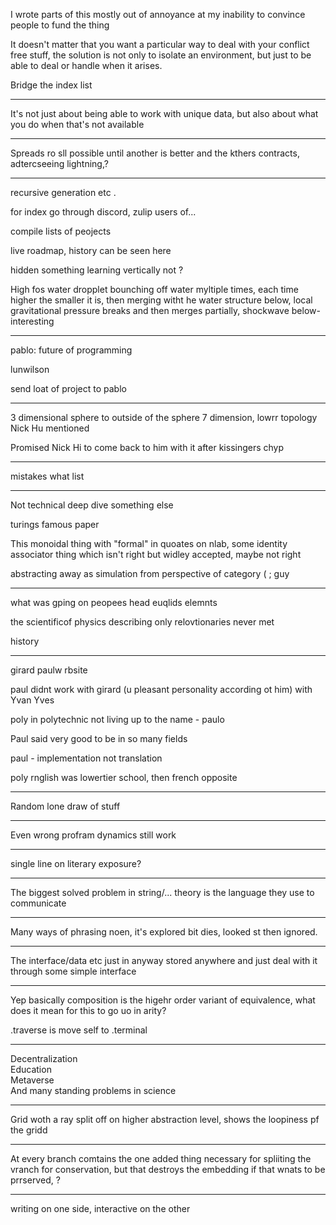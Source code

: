 
I wrote parts of this mostly out of annoyance at my inability to convince people to fund the thing  

  
It doesn't matter that you want a particular way to deal with your conflict free stuff, the solution is not only to isolate an environment, but just to be able to deal or handle when it arises.  
  
Bridge the index list

---

It's not just about being able to work with unique data, but also about what you do when that's not available

---

Spreads ro sll possible until another is better and the kthers contracts, adtercseeing lightning,?

---

recursive generation etc .  
  
for index go through discord, zulip users of...  
  
compile lists of peojects  
  
  
live roadmap, history can be seen here  
  
hidden something learning vertically not ?  
  
  
High fos water dropplet bounching off water myltiple times, each time higher the smaller it is, then merging witht he water structure below, local gravitational pressure breaks and then merges partially, shockwave below- interesting

---

pablo:
future of programming  
  
lunwilson  
  
send loat of project to pablo

---

3 dimensional sphere to outside of the sphere 7 dimension, lowrr topology Nick Hu mentioned  
  
Promised Nick Hi to come back to him with it after kissingers chyp

---

mistakes what list

---

Not technical deep dive something else  
  
turings famous paper  
  
  
This monoidal thing with "formal" in quoates on nlab, some identity associator thing which isn't right but widley accepted, maybe not right  
  
  
abstracting away as simulation from perspective of category ( ; guy

---

what was gping on peopees head euqlids elemnts  
  
the scientificof physics describing only relovtionaries never met  
  
history

---

girard paulw rbsite  
  
paul didnt work with girard (u pleasant personality according ot him) with Yvan Yves  
  
poly in polytechnic not living up to the name - paulo  
  
Paul said very good to be in so many fields  
  
paul - implementation not translation  
  
poly rnglish was lowertier school, then french opposite

---

Random lone draw of stuff

---

Even wrong profram dynamics still work

---

single line on literary exposure?

---

The biggest solved problem in string/... theory is the language they use to communicate

---

Many ways of phrasing noen, it's explored bit dies, looked st then ignored.

---

The interface/data etc just in anyway stored anywhere and just deal with it through some simple interface

---

Yep basically composition is the higehr order variant of equivalence, what does it mean for this to go uo in arity?  
  
.traverse is move self to .terminal

---

Decentralization  
Education  
Metaverse  
And many standing problems in science

---

Grid woth a ray split off on higher abstraction level, shows the loopiness pf the gridd

---

At every branch comtains the one added thing necessary for spliiting the vranch for conservation, but that destroys the embedding if that wnats to be prrserved, ?

---

writing on one side, interactive on the other